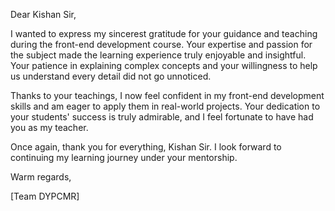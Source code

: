 Dear Kishan Sir,

I wanted to express my sincerest gratitude for your guidance and teaching during the front-end development course. 
Your expertise and passion for the subject made the learning experience truly enjoyable and insightful. 
Your patience in explaining complex concepts and your willingness to help us understand every detail did not go unnoticed.

Thanks to your teachings, I now feel confident in my front-end development skills and am eager to apply them in real-world projects. 
Your dedication to your students' success is truly admirable, and I feel fortunate to have had you as my teacher.

Once again, thank you for everything, Kishan Sir. I look forward to continuing my learning journey under your mentorship.

Warm regards,

[Team DYPCMR]






